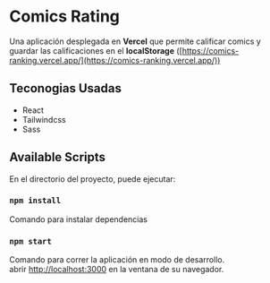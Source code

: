 # Comics Rating

Una aplicación desplegada en **Vercel** que permite calificar comics y guardar las calificaciones en el **localStorage** ([https://comics-ranking.vercel.app/](https://comics-ranking.vercel.app/))

## Teconogias Usadas

- React
- Tailwindcss
- Sass

## Available Scripts

En el directorio del proyecto, puede ejecutar:

### `npm install`

Comando para instalar dependencias

### `npm start`

Comando para correr la aplicación en modo de desarrollo.\
abrir [http://localhost:3000](http://localhost:3000) en la ventana de su navegador.
